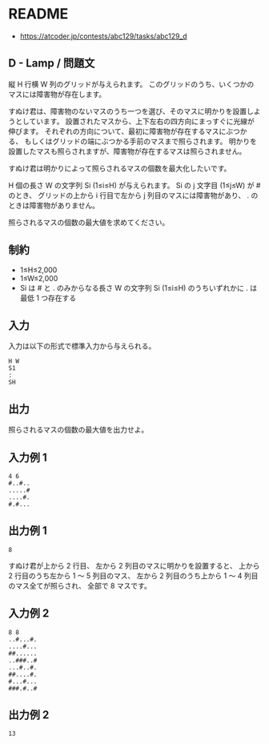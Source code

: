 # README
- <https://atcoder.jp/contests/abc129/tasks/abc129_d>
## D - Lamp / 問題文
縦 H 行横 W 列のグリッドが与えられます。
このグリッドのうち、いくつかのマスには障害物が存在します。

すぬけ君は、障害物のないマスのうち一つを選び、そのマスに明かりを設置しようとしています。
設置されたマスから、上下左右の四方向にまっすぐに光線が伸びます。
それぞれの方向について、最初に障害物が存在するマスにぶつかる、
もしくはグリッドの端にぶつかる手前のマスまで照らされます。
明かりを設置したマスも照らされますが、障害物が存在するマスは照らされません。

すぬけ君は明かりによって照らされるマスの個数を最大化したいです。

H 個の長さ W の文字列 Si​ (1≤i≤H) が与えられます。
Si​ の j 文字目 (1≤j≤W) が # のとき、
グリッドの上から i 行目で左から j 列目のマスには障害物があり、 . のときは障害物がありません。

照らされるマスの個数の最大値を求めてください。
## 制約
- 1≤H≤2,000
- 1≤W≤2,000
- Si​ は # と . のみからなる長さ W の文字列 Si​ (1≤i≤H) のうちいずれかに . は最低 1 つ存在する
## 入力
入力は以下の形式で標準入力から与えられる。

```
H W
S1
:
SH
```
## 出力
照らされるマスの個数の最大値を出力せよ。
## 入力例 1
```
4 6
#..#..
.....#
....#.
#.#...
```
## 出力例 1
```
8
```

すぬけ君が上から 2 行目、
左から 2 列目のマスに明かりを設置すると、
上から 2 行目のうち左から 1 〜 5 列目のマス、
左から 2 列目のうち上から 1 〜 4 列目のマス全てが照らされ、
全部で 8 マスです。
## 入力例 2
```
8 8
..#...#.
....#...
##......
..###..#
...#..#.
##....#.
#...#...
###.#..#
```
## 出力例 2
```
13
```
